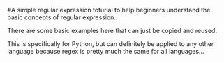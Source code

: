 
#A simple regular expression toturial to help beginners understand the basic concepts of regular expression..
 
There are some basic examples here that can just be copied and reused. 

This is specifically for Python, but can definitely be applied to any other language because regex is pretty much the same for all languages...
